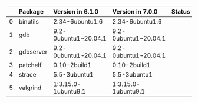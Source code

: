 <!-- markdown-link-check-disable -->

|    | Package   | Version in 6.1.0     | Version in 7.0.0     | Status   |
|---:|:----------|:---------------------|:---------------------|:---------|
|  0 | binutils  | 2.34-6ubuntu1.6      | 2.34-6ubuntu1.6      |          |
|  1 | gdb       | 9.2-0ubuntu1~20.04.1 | 9.2-0ubuntu1~20.04.1 |          |
|  2 | gdbserver | 9.2-0ubuntu1~20.04.1 | 9.2-0ubuntu1~20.04.1 |          |
|  3 | patchelf  | 0.10-2build1         | 0.10-2build1         |          |
|  4 | strace    | 5.5-3ubuntu1         | 5.5-3ubuntu1         |          |
|  5 | valgrind  | 1:3.15.0-1ubuntu9.1  | 1:3.15.0-1ubuntu9.1  |          |
